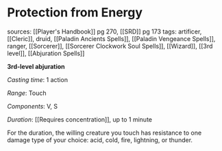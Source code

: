 # Protection from Energy
sources: [[Player's Handbook]] pg 270, [[SRD]] pg 173
tags: artificer, [[Cleric]], druid, [[Paladin Ancients Spells]], [[Paladin Vengeance Spells]], ranger, [[Sorcerer]], [[Sorcerer Clockwork Soul Spells]], [[Wizard]], [[3rd level]], [[Abjuration Spells]]

**3rd-level abjuration**

*Casting time*: 1 action

*Range*: Touch

*Components*: V, S

*Duration*: [[Requires concentration]], up to 1 minute

For the duration, the willing creature you touch has resistance to one damage type of your choice: acid, cold, fire, lightning, or thunder.
